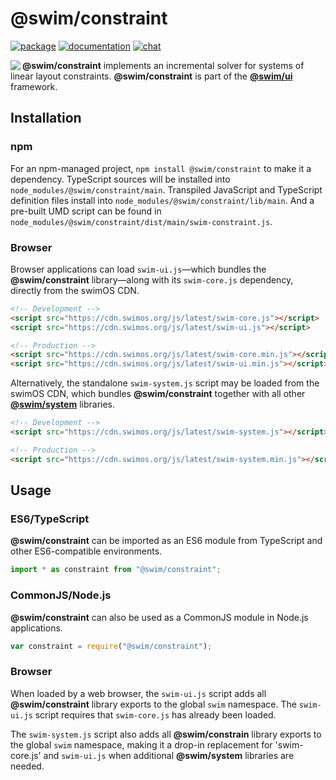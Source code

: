 # @swim/constraint

[![package](https://img.shields.io/npm/v/@swim/constraint.svg)](https://www.npmjs.com/package/@swim/constraint)
[![documentation](https://img.shields.io/badge/doc-TypeDoc-blue.svg)](https://docs.swimos.org/js/latest/modules/_swim_constraint.html)
[![chat](https://img.shields.io/badge/chat-Gitter-green.svg)](https://gitter.im/swimos/community)

<a href="https://www.swimos.org"><img src="https://docs.swimos.org/readme/marlin-blue.svg" align="left"></a>

**@swim/constraint** implements an incremental solver for systems of linear
layout constraints.  **@swim/constraint** is part of the
[**@swim/ui**](https://github.com/swimos/swim/tree/master/swim-system-js/swim-ui-js/@swim/ui)
framework.

## Installation

### npm

For an npm-managed project, `npm install @swim/constraint` to make it a dependency.
TypeScript sources will be installed into `node_modules/@swim/constraint/main`.
Transpiled JavaScript and TypeScript definition files install into
`node_modules/@swim/constraint/lib/main`.  And a pre-built UMD script can
be found in `node_modules/@swim/constraint/dist/main/swim-constraint.js`.

### Browser

Browser applications can load `swim-ui.js`—which bundles the **@swim/constraint**
library—along with its `swim-core.js` dependency, directly from the swimOS CDN.

```html
<!-- Development -->
<script src="https://cdn.swimos.org/js/latest/swim-core.js"></script>
<script src="https://cdn.swimos.org/js/latest/swim-ui.js"></script>

<!-- Production -->
<script src="https://cdn.swimos.org/js/latest/swim-core.min.js"></script>
<script src="https://cdn.swimos.org/js/latest/swim-ui.min.js"></script>
```

Alternatively, the standalone `swim-system.js` script may be loaded
from the swimOS CDN, which bundles **@swim/constraint** together with all other
[**@swim/system**](https://github.com/swimos/swim/tree/master/swim-system-js/@swim/system)
libraries.

```html
<!-- Development -->
<script src="https://cdn.swimos.org/js/latest/swim-system.js"></script>

<!-- Production -->
<script src="https://cdn.swimos.org/js/latest/swim-system.min.js"></script>
```

## Usage

### ES6/TypeScript

**@swim/constraint** can be imported as an ES6 module from TypeScript and other
ES6-compatible environments.

```typescript
import * as constraint from "@swim/constraint";
```

### CommonJS/Node.js

**@swim/constraint** can also be used as a CommonJS module in Node.js applications.

```javascript
var constraint = require("@swim/constraint");
```

### Browser

When loaded by a web browser, the `swim-ui.js` script adds all
**@swim/constraint** library exports to the global `swim` namespace.  The
`swim-ui.js` script requires that `swim-core.js` has already been loaded.

The `swim-system.js` script also adds all **@swim/constrain** library exports
to the global `swim` namespace, making it a drop-in replacement for
'swim-core.js' and `swim-ui.js` when additional **@swim/system**
libraries are needed.
